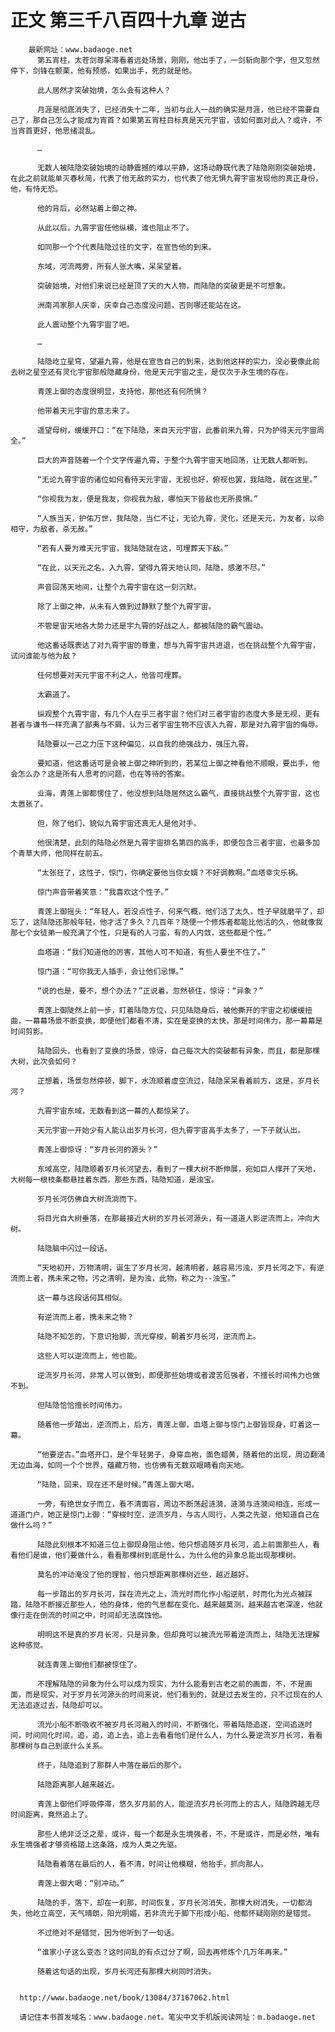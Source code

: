# 正文 第三千八百四十九章 逆古
        最新网址：www.badaoge.net
          第五宵柱，太苍剑尊呆滞看着远处场景，刚刚，他出手了，一剑斩向那个字，但又忽然停下，剑锋在颤栗，他有预感，如果出手，死的就是他。
      
          此人居然才突破始境，怎么会有这种人？
      
          月涯是彻底消失了，已经消失十二年，当初与此人一战的确实是月涯，他已经不需要自己了，那自己怎么才能成为宵首？如果第五宵柱目标真是天元宇宙，该如何面对此人？或许，不当宵首更好，他思绪混乱。
      
          …
      
          无数人被陆隐突破始境的动静震撼的难以平静，这场动静既代表了陆隐刚刚突破始境，在此之前就能单灭春秋简，代表了他无敌的实力，也代表了他无惧九霄宇宙发现他的真正身份，他，有恃无恐。
      
          他的背后，必然站着上御之神。
      
          从此以后，九霄宇宙任他纵横，谁也阻止不了。
      
          如同那一个个代表陆隐过往的文字，在宣告他的到来。
      
          东域，河流两旁，所有人张大嘴，呆呆望着。
      
          突破始境，对他们来说已经是顶了天的大人物，而陆隐的突破更是不可想象。
      
          洲南鸿家那人庆幸，庆幸自己态度没问题，否则哪还能站在这。
      
          此人震动整个九霄宇宙了吧。
      
          …
      
          陆隐屹立星穹，望遍九霄，他是在宣告自己的到来，达到他这样的实力，没必要像此前去树之星空还有灵化宇宙那般隐藏身份，他是天元宇宙之主，是仅次于永生境的存在。
      
          青莲上御的态度很明显，支持他，那他还有何所惧？
      
          他带着天元宇宙的意志来了。
      
          遥望母树，缓缓开口：“在下陆隐，来自天元宇宙，此番前来九霄，只为护得天元宇宙周全。”
      
          巨大的声音随着一个个文字传遍九霄，于整个九霄宇宙天地回荡，让无数人都听到。
      
          “无论九霄宇宙的诸位如何看待天元宇宙，无视也好，俯视也罢，我陆隐，就在这里。”
      
          “你视我为友，便是我友，你视我为敌，哪怕天下皆敌也无所畏惧。”
      
          “人族当天，护佑万世，我陆隐，当仁不让，无论九霄，灵化，还是天元，为友者，以命相守，为敌者，杀无赦。”
      
          “若有人要为难天元宇宙，我陆隐就在这，可埋葬天下敌。”
      
          “在此，以天元之名，入九霄，望得九霄天地认同，陆隐，感激不尽。”
      
          声音回荡天地间，让整个九霄宇宙在这一刻沉默。
      
          除了上御之神，从未有人做到过静默了整个九霄宇宙。
      
          不管是宙天地各大势力还是宇九霄的好战之人，都被陆隐的霸气震动。
      
          他这番话既表达了对九霄宇宙的尊重，想与九霄宇宙共进退，也在挑战整个九霄宇宙，试问谁能与他为敌？
      
          任何想要对天元宇宙不利之人，他皆可埋葬。
      
          太霸道了。
      
          纵观整个九霄宇宙，有几个人在乎三者宇宙？他们对三者宇宙的态度大多是无视，更有甚者与谦书一样充满了鄙夷与不屑，认为三者宇宙生物不应该入九霄，那是对九霄宇宙的侮辱。
      
          陆隐要以一己之力压下这种偏见，以自我的绝强战力，强压九霄。
      
          要知道，他这番话可是会被上御之神听到的，若某位上御之神看他不顺眼，要出手，他会怎么办？这是所有人思考的问题，也在等待的答案。
      
          业海，青莲上御都愣住了，他没想到陆隐居然这么霸气，直接挑战整个九霄宇宙，这也太嚣张了。
      
          但，除了他们，貌似九霄宇宙还真无人是他对手。
      
          他很清楚，此刻的陆隐必然是九霄宇宙排名第四的高手，即便包含三者宇宙，也最多加个青草大师，他同样在前五。
      
          “太张狂了，这性子，惊门，你确定要他当你女婿？不好调教啊。”血塔幸灾乐祸。
      
          惊门声音带着笑意：“我喜欢这个性子。”
      
          青莲上御摇头：“年轻人，若没点性子，何来气概，他们活了太久，性子早就磨平了，却忘了，这陆隐还那般年轻，他才活了多久？几百年？随便一个修炼者都能比他活的久，他就像我那七个女徒弟一般充满了个性，只是有的人刁蛮，有的人内敛，这些都是个性。”
      
          血塔道：“我们知道他的厉害，其他人可不知道，有些人要坐不住了。”
      
          惊门道：“可你我无人插手，会让他们忌惮。”
      
          “说的也是，要不，想个办法？”正说着，忽然顿住，惊讶：“异象？”
      
          青莲上御陡然上前一步，盯着陆隐方位，只见陆隐身后，被他撕开的宇宙之初缓缓扭曲，一幕幕场景不断变换，即便他们都看不清，实在是变换的太快，那是时间伟力，那一幕幕是时间剪影。
      
          陆隐回头，也看到了变换的场景，惊讶，自己每次大的突破都有异象，而且，都是那棵大树，此次会如何？
      
          正想着，场景忽然停顿，脚下，水流顺着虚空流过，陆隐呆呆看着前方，这是，岁月长河？
      
          九霄宇宙东域，无数看到这一幕的人都惊呆了。
      
          天元宇宙一开始少有人能认出岁月长河，但九霄宇宙高手太多了，一下子就认出。
      
          青莲上御惊讶：“岁月长河的源头？”
      
          东域高空，陆隐顺着岁月长河望去，看到了一棵大树不断伸展，宛如巨人撑开了天地，大树每一根枝条都悬挂着东西，那些东西，陆隐知道，是浊宝。
      
          岁月长河仿佛自大树流淌而下。
      
          将目光自大树垂落，在那最接近大树的岁月长河源头，有一道道人影逆流而上，冲向大树。
      
          陆隐脑中闪过一段话。
      
          “天地初开，万物清明，诞生了岁月长河，越清明者，越容易污浊，岁月长河之下，有逆流而上者，携未来之物，污之清明，是为浊，此物，称之为--浊宝。”
      
          这一幕与这段话何其相似。
      
          有逆流而上者，携未来之物？
      
          陆隐不知怎的，下意识抬脚，流光穿梭，朝着岁月长河，逆流而上。
      
          这些人可以逆流而上，他也能。
      
          逆流岁月长河，非常人可以做到，即便那些始境或者渡苦厄强者，不擅长时间伟力也做不到。
      
          但陆隐恰恰擅长时间伟力。
      
          随着他一步踏出，逆流而上，后方，青莲上御，血塔上御与惊门上御皆现身，盯着这一幕。
      
          “他要逆古。”血塔开口，是个年轻男子，身穿血袍，面色蜡黄，随着他的出现，周边翻涌无边血海，如同一个个世界，蕴藏万物，也仿佛有无数双眼睛看向天地。
      
          “陆隐，回来，现在还不是时候。”青莲上御大喝。
      
          一旁，有绝世女子而立，看不清面容，周边不断荡起涟漪，涟漪与涟漪间相连，形成一道道门户，她正是惊门上御：“穿梭时空，逆流岁月，与古人同行，人类之先驱，他知道自己在做什么吗？”
      
          陆隐此刻根本不知道三位上御现身阻止他，他只想追随岁月长河，追上前面那些人，看看他们是谁，他们要做什么，看看那棵树到底是什么，为什么他的异象总能出现那棵树。
      
          莫名的冲动淹没了他的理智，他只想距离那棵树近些，越近越好。
      
          每一步踏出的岁月长河，踩在流光之上，流光时而化作小船逆航，时而化为光点被踩踏，陆隐不断接近那些人，他的身体，他的气息都在变化，越来越莫测，越来越古老深邃，他就像行走在倒流的时间之中，时间却无法腐蚀他。
      
          明明这不是真的岁月长河，只是异象，但却竟可以被流光带着逆流而上，陆隐无法理解这种感觉。
      
          就连青莲上御他们都被惊住了。
      
          不理解陆隐的异象为什么可以成为现实，为什么能看到古老之前的画面，不，不是画面，而是现实，对于岁月长河源头的时间来说，他们看到的，就是过去发生的，只不过现在的人无法追逐过去，陆隐却可以。
      
          流光小船不断吸收不被岁月长河融入的时间，不断强化，带着陆隐追逐，空间追逐时间，时间同化时间，追，追，追上去，追上去看看他们是什么人，为什么要逆流岁月长河，看看那棵树与自己到底什么关系。
      
          终于，陆隐追到了那群人中落在最后的那个。
      
          陆隐距离那人越来越近。
      
          青莲上御他们呼吸停滞，悠久岁月前的人，能逆流岁月长河而上的古人，陆隐跨越无尽时间距离，竟然追上了。
      
          那些人绝非泛泛之辈，或许，每一个都是永生境强者，不，不是或许，而是必然，唯有永生境强者才够资格踏上这条路，成为人类之先驱。
      
          陆隐看着落在最后的人，看不清，时间让他模糊，他抬手，抓向那人。
      
          青莲上御大喝：“别冲动。”
      
          陆隐的手，落下，却在一刹那，时间恢复，岁月长河消失，那棵大树消失，一切都消失，他屹立高空，天气晴朗，阳光明媚，若非流光于脚下形成小船，他都怀疑刚刚的是错觉。
      
          不过绝对不是错觉，因为他听到了一句话。
      
          “谁家小子这么变态？这时间乱的有点过分了啊，回去再修炼个几万年再来。”
      
          随着这句话的出现，岁月长河还有那棵大树同时消失。
      
      
      http://www.badaoge.net/book/13084/37167062.html
      
      请记住本书首发域名：www.badaoge.net。笔尖中文手机版阅读网址：m.badaoge.net
